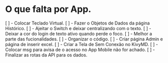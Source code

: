 # O que falta por App.

[ ] - Colocar Teclado Virtual.
[ ] - Fazer o Objetos de Dados da página Histórico.
[ ] - Ajeitar o Switch e deixar centralizando com o texto.
[ ] - Deixar a cor do login de texto ativo quando perde o foco.
[ ] - Melhor a parte das fucionalidades.
[ ] - Organizar o código.
[ ] - Criar página Admin e página de inserir excel.
[ ] - Criar a Tela de Sem Conexão no KivyMD.
[ ] - Colocar msg para avisa de o acesso no App Mobile não for achado.
[ ] - Finalizar as rotas da API para os dados.
